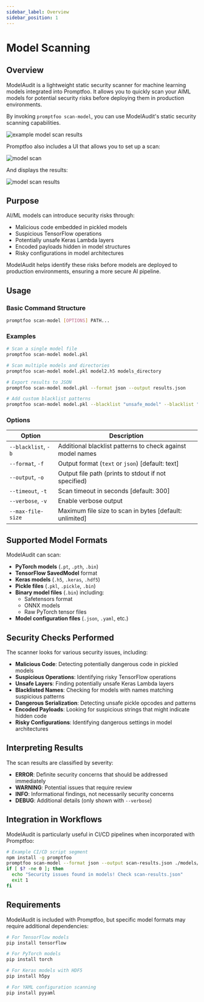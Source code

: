 ```yaml
---
sidebar_label: Overview
sidebar_position: 1
---
```


# Model Scanning

## Overview

ModelAudit is a lightweight static security scanner for machine learning models integrated into Promptfoo. It allows you to quickly scan your AIML models for potential security risks before deploying them in production environments.

By invoking `promptfoo scan-model`, you can use ModelAudit's static security scanning capabilities.

![example model scan results](/img/docs/modelaudit/modelaudit-result.png)

Promptfoo also includes a UI that allows you to set up a scan:

![model scan](/img/docs/modelaudit/model-audit-setup.png)

And displays the results:

![model scan results](/img/docs/modelaudit/model-audit-results.png)

## Purpose

AI/ML models can introduce security risks through:

- Malicious code embedded in pickled models
- Suspicious TensorFlow operations
- Potentially unsafe Keras Lambda layers
- Encoded payloads hidden in model structures
- Risky configurations in model architectures

ModelAudit helps identify these risks before models are deployed to production environments, ensuring a more secure AI pipeline.

## Usage

### Basic Command Structure

```bash
promptfoo scan-model [OPTIONS] PATH...
```

### Examples

```bash
# Scan a single model file
promptfoo scan-model model.pkl

# Scan multiple models and directories
promptfoo scan-model model.pkl model2.h5 models_directory

# Export results to JSON
promptfoo scan-model model.pkl --format json --output results.json

# Add custom blacklist patterns
promptfoo scan-model model.pkl --blacklist "unsafe_model" --blacklist "malicious_net"
```

### Options

| Option              | Description                                                |
| ------------------- | ---------------------------------------------------------- |
| `--blacklist`, `-b` | Additional blacklist patterns to check against model names |
| `--format`, `-f`    | Output format (`text` or `json`) [default: text]           |
| `--output`, `-o`    | Output file path (prints to stdout if not specified)       |
| `--timeout`, `-t`   | Scan timeout in seconds [default: 300]                     |
| `--verbose`, `-v`   | Enable verbose output                                      |
| `--max-file-size`   | Maximum file size to scan in bytes [default: unlimited]    |

## Supported Model Formats

ModelAudit can scan:

- **PyTorch models** (`.pt`, `.pth`, `.bin`)
- **TensorFlow SavedModel** format
- **Keras models** (`.h5`, `.keras`, `.hdf5`)
- **Pickle files** (`.pkl`, `.pickle`, `.bin`)
- **Binary model files** (`.bin`) including:
  - Safetensors format
  - ONNX models
  - Raw PyTorch tensor files
- **Model configuration files** (`.json`, `.yaml`, etc.)

## Security Checks Performed

The scanner looks for various security issues, including:

- **Malicious Code**: Detecting potentially dangerous code in pickled models
- **Suspicious Operations**: Identifying risky TensorFlow operations
- **Unsafe Layers**: Finding potentially unsafe Keras Lambda layers
- **Blacklisted Names**: Checking for models with names matching suspicious patterns
- **Dangerous Serialization**: Detecting unsafe pickle opcodes and patterns
- **Encoded Payloads**: Looking for suspicious strings that might indicate hidden code
- **Risky Configurations**: Identifying dangerous settings in model architectures

## Interpreting Results

The scan results are classified by severity:

- **ERROR**: Definite security concerns that should be addressed immediately
- **WARNING**: Potential issues that require review
- **INFO**: Informational findings, not necessarily security concerns
- **DEBUG**: Additional details (only shown with `--verbose`)

## Integration in Workflows

ModelAudit is particularly useful in CI/CD pipelines when incorporated with Promptfoo:

```bash
# Example CI/CD script segment
npm install -g promptfoo
promptfoo scan-model --format json --output scan-results.json ./models/
if [ $? -ne 0 ]; then
  echo "Security issues found in models! Check scan-results.json"
  exit 1
fi
```

## Requirements

ModelAudit is included with Promptfoo, but specific model formats may require additional dependencies:

```bash
# For TensorFlow models
pip install tensorflow

# For PyTorch models
pip install torch

# For Keras models with HDF5
pip install h5py

# For YAML configuration scanning
pip install pyyaml
```
